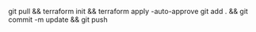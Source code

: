git pull && terraform init && terraform apply -auto-approve
git add . && git commit -m update && git push
